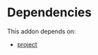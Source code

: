 # Dependencies

This addon depends on:

- [project](https://github.com/bringout/oca-ocb-project/tree/b274636f3c96bbfe6c249bb36d4e102bcda60825/odoo-bringout-oca-ocb-project)
